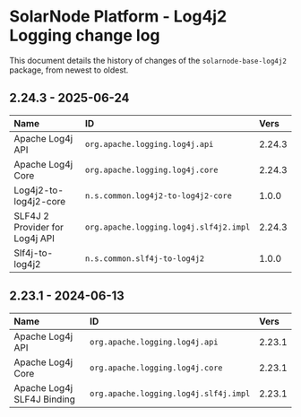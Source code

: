 # SolarNode Platform - Log4j2 Logging change log

This document details the history of changes of the `solarnode-base-log4j2` package, from newest to
oldest.

## 2.24.3 - 2025-06-24

| Name                           | ID                                     | Vers   |
|:-------------------------------|:---------------------------------------|:-------|
| Apache Log4j API               | `org.apache.logging.log4j.api`         | 2.24.3 |
| Apache Log4j Core              | `org.apache.logging.log4j.core`        | 2.24.3 |
| Log4j2-to-log4j2-core          | `n.s.common.log4j2-to-log4j2-core`     | 1.0.0  |
| SLF4J 2 Provider for Log4j API | `org.apache.logging.log4j.slf4j2.impl` | 2.24.3 |
| Slf4j-to-log4j2                | `n.s.common.slf4j-to-log4j2`           | 1.0.0  |

## 2.23.1 - 2024-06-13

| Name                       | ID                                    | Vers   |
|:---------------------------|:--------------------------------------|:-------|
| Apache Log4j API           | `org.apache.logging.log4j.api`        | 2.23.1 |
| Apache Log4j Core          | `org.apache.logging.log4j.core`       | 2.23.1 |
| Apache Log4j SLF4J Binding | `org.apache.logging.log4j.slf4j.impl` | 2.23.1 |
